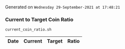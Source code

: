 Generated on `Wednesday 29-September-2021 at 17:48:21`

### Current to Target Coin Ratio
`current_coin_ratio.sh`

Date|Current|Target|Ratio
---|---|---|---

